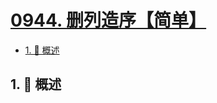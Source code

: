 # [0944. 删列造序【简单】](https://github.com/Tdahuyou/TNotes.leetcode/tree/main/notes/0944.%20%E5%88%A0%E5%88%97%E9%80%A0%E5%BA%8F%E3%80%90%E7%AE%80%E5%8D%95%E3%80%91)

<!-- region:toc -->

- [1. 📝 概述](#1--概述)

<!-- endregion:toc -->

## 1. 📝 概述

